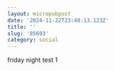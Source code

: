 ```yaml
---
layout: micropubpost
date: '2024-11-22T23:48:13.123Z'
title: ''
slug: '85693'
category: social
---
```

friday night test 1
